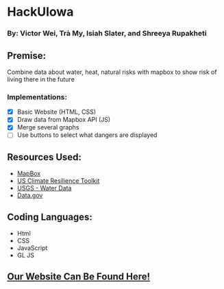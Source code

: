 # HackUIowa
### By: Victor Wei, Trà My, Isiah Slater, and Shreeya Rupakheti
## Premise:
  Combine data about water, heat, natural risks with mapbox to show risk of living there in the future
### Implementations: 
  - [x] Basic Website (HTML, CSS)
  - [x] Draw data from Mapbox API (JS)
  - [x] Merge several graphs 
  - [ ] Use buttons to select what dangers are displayed

## Resources Used:
* [MapBox](https://www.mapbox.com/)
* [US Climate Resilience Toolkit](https://toolkit.climate.gov/tools)
* [USGS - Water Data](https://waterdata.usgs.gov/nwis)
* [Data.gov](https://catalog.data.gov/dataset)


## Coding Languages: 
* Html
* CSS 
* JavaScript
* GL JS

## [Our Website Can Be Found Here!](www.riskfreeliving.space)
